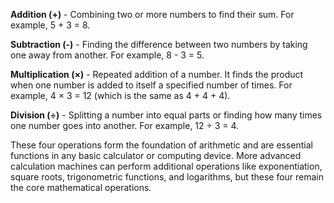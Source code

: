 
**Addition (+)** - Combining two or more numbers to find their sum. For example, 5 + 3 = 8.

**Subtraction (-)** - Finding the difference between two numbers by taking one away from another. For example, 8 - 3 = 5.

**Multiplication (×)** - Repeated addition of a number. It finds the product when one number is added to itself a specified number of times. For example, 4 × 3 = 12 (which is the same as 4 + 4 + 4).

**Division (÷)** - Splitting a number into equal parts or finding how many times one number goes into another. For example, 12 ÷ 3 = 4.

These four operations form the foundation of arithmetic and are essential functions in any basic calculator or computing device. More advanced calculation machines can perform additional operations like exponentiation, square roots, trigonometric functions, and logarithms, but these four remain the core mathematical operations.
